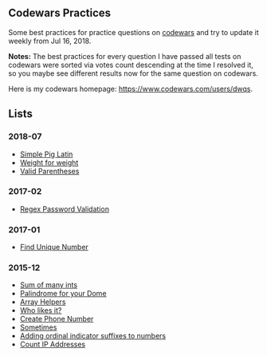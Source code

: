 ## Codewars Practices
Some best practices for practice questions on [codewars](http://www.codewars.com/) and try to update it weekly from Jul 16, 2018.

**Notes:** The best practices for every question I have passed all tests on codewars were sorted via votes count descending at the time I resolved it, so you maybe see different results now for the same question on codewars.

Here is my codewars homepage: https://www.codewars.com/users/dwqs.

## Lists
### 2018-07
* [Simple Pig Latin](codewars/201807/simple-pig-latin.md)
* [Weight for weight](codewars/201807/weight-for-weight.md)
* [Valid Parentheses](codewars/201807/valid-parentheses.md)

### 2017-02
* [Regex Password Validation](codewars/git/regex-password-validation.md)

### 2017-01
* [Find Unique Number](codewars/201701/find-unique-number.md)

### 2015-12
* [Sum of many ints](codewars/201512/sum-of-many-ints.md)
* [Palindrome for your Dome](codewars/201512/palindrome-for-your-dome.md)
* [Array Helpers](codewars/201512/array-helpers.md)
* [Who likes it?](codewars/201512/who-likes-it.md)
* [Create Phone Number](codewars/201512/create-phone-number.md)
* [Sometimes](codewars/201512/sometimes.md)
* [Adding ordinal indicator suffixes to numbers](codewars/201512/adding-ordinal-indicator-suffixes-to-numbers.md)
* [Count IP Addresses](codewars/201512/count-ip-address.md)


